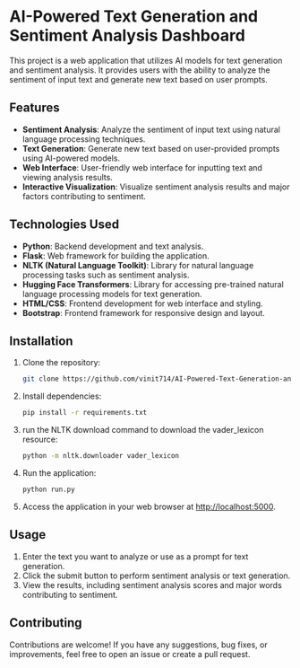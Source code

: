 # AI-Powered Text Generation and Sentiment Analysis Dashboard

This project is a web application that utilizes AI models for text generation and sentiment analysis. It provides users with the ability to analyze the sentiment of input text and generate new text based on user prompts.

## Features

- **Sentiment Analysis**: Analyze the sentiment of input text using natural language processing techniques.
- **Text Generation**: Generate new text based on user-provided prompts using AI-powered models.
- **Web Interface**: User-friendly web interface for inputting text and viewing analysis results.
- **Interactive Visualization**: Visualize sentiment analysis results and major factors contributing to sentiment.

## Technologies Used

- **Python**: Backend development and text analysis.
- **Flask**: Web framework for building the application.
- **NLTK (Natural Language Toolkit)**: Library for natural language processing tasks such as sentiment analysis.
- **Hugging Face Transformers**: Library for accessing pre-trained natural language processing models for text generation.
- **HTML/CSS**: Frontend development for web interface and styling.
- **Bootstrap**: Frontend framework for responsive design and layout.

## Installation

1. Clone the repository:

    ```bash
    git clone https://github.com/vinit714/AI-Powered-Text-Generation-and-Sentiment-Analysis-Dashboard.git
    ```

2. Install dependencies:

    ```bash
    pip install -r requirements.txt
    ```
    
3. run the NLTK download command to download the vader_lexicon resource:
    ```bash
    python -m nltk.downloader vader_lexicon
    ```

4. Run the application:

    ```bash
    python run.py
    ```

5. Access the application in your web browser at [http://localhost:5000](http://localhost:5000).

## Usage

1. Enter the text you want to analyze or use as a prompt for text generation.
2. Click the submit button to perform sentiment analysis or text generation.
3. View the results, including sentiment analysis scores and major words contributing to sentiment.

## Contributing

Contributions are welcome! If you have any suggestions, bug fixes, or improvements, feel free to open an issue or create a pull request.
